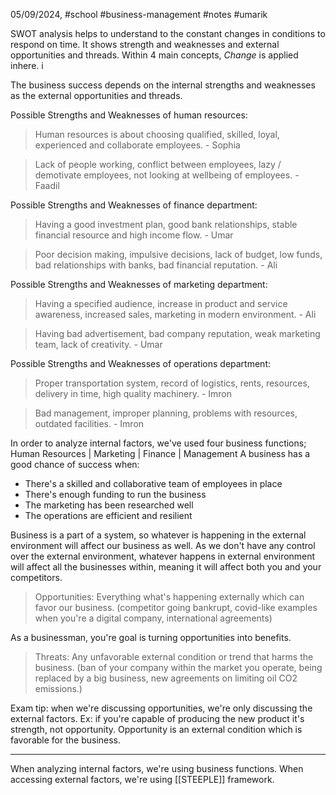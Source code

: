 05/09/2024, #school #business-management #notes #umarik 

SWOT analysis helps to understand to the constant changes in conditions to respond on time. It shows strength and weaknesses and external opportunities and threads. Within 4 main concepts, *Change* is applied inhere. i

The business success depends on the internal strengths and weaknesses as the external opportunities and threads.

Possible Strengths and Weaknesses of human resources:
> Human resources is about choosing qualified, skilled, loyal, experienced and collaborate employees. - Sophia

> Lack of people working, conflict between employees, lazy / demotivate employees, not looking at wellbeing of employees. - Faadil

Possible Strengths and Weaknesses of finance department:
> Having a good investment plan, good bank relationships, stable financial resource and high income flow. - Umar

> Poor decision making, impulsive decisions, lack of budget, low funds, bad relationships with banks, bad financial reputation. - Ali

Possible Strengths and Weaknesses of marketing department:
> Having a specified audience, increase in product and service awareness, increased sales, marketing in modern environment. - Ali

> Having bad advertisement, bad company reputation, weak marketing team, lack of creativity. - Umar

Possible Strengths and Weaknesses of operations department:
> Proper transportation system, record of logistics, rents, resources, delivery in time, high quality machinery. - Imron

> Bad management, improper planning, problems with resources, outdated facilities. - Imron

In order to analyze internal factors, we've used four business functions;
Human Resources | Marketing | Finance | Management
A business has a good chance of success when:
- There's a skilled and collaborative team of employees in place
- There's enough funding to run the business
- The marketing has been researched well
- The operations are efficient and resilient

Business is a part of a system, so whatever is happening in the external environment will affect our business as well. As we don't have any control over the external environment, whatever happens in external environment will affect all the businesses within, meaning it will affect both you and your competitors. 

> Opportunities: Everything what's happening externally which can favor our business. (competitor going bankrupt, covid-like examples when you're a digital company, international agreements)

As a businessman, you're goal is turning opportunities into benefits.

> Threats: Any unfavorable external condition or trend that harms the business. (ban of your company within the market you operate, being replaced by a big business, new agreements on limiting oil CO2 emissions.)

Exam tip: when we're discussing opportunities, we're only discussing the external factors. Ex: if you're capable of producing the new product it's strength, not opportunity. Opportunity is an external condition which is favorable for the business.

---

When analyzing internal factors, we're using business functions.
When accessing external factors, we're using [[STEEPLE]] framework.